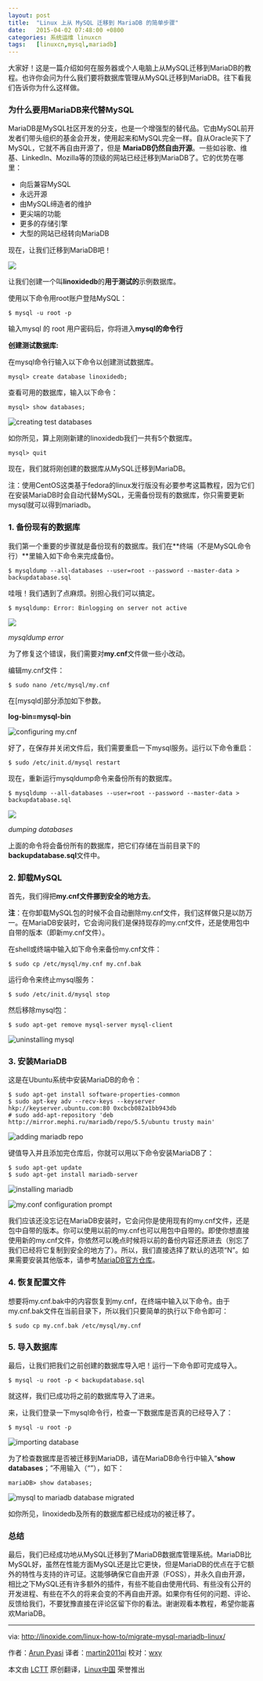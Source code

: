 ```yaml
---
layout: post
title:	"Linux 上从 MySQL 迁移到 MariaDB 的简单步骤"
date:	2015-04-02 07:48:00 +0800 
categories:	系统运维 linuxcn 
tags:	[linuxcn,mysql,mariadb]
---
```



大家好！这是一篇介绍如何在服务器或个人电脑上从MySQL迁移到MariaDB的教程。也许你会问为什么我们要将数据库管理从MySQL迁移到MariaDB。往下看我们告诉你为什么这样做。


### 为什么要用MariaDB来代替MySQL


MariaDB是MySQL社区开发的分支，也是一个增强型的替代品。它由MySQL前开发者们带头组织的基金会开发，使用起来和MySQL完全一样。自从Oracle买下了MySQL，它就不再自由开源了，但是 **MariaDB仍然自由开源**。一些如谷歌、维基、LinkedIn、Mozilla等的顶级的网站已经迁移到MariaDB了。它的优势在哪里：


* 向后兼容MySQL
* 永远开源
* 由MySQL缔造者的维护
* 更尖端的功能
* 更多的存储引擎
* 大型的网站已经转向MariaDB


现在，让我们迁移到MariaDB吧！


![](/Asserts/Images//attachment/album/201504/01/225129zqnyq4nxyezlon8v.jpg)


让我们创建一个叫**linoxidedb**的**用于测试的**示例数据库。


使用以下命令用root账户登陆MySQL：



```
$ mysql -u root -p

```

输入mysql 的 root 用户密码后，你将进入**mysql的命令行**


**创建测试数据库:**


在mysql命令行输入以下命令以创建测试数据库。



```
mysql> create database linoxidedb;

```

查看可用的数据库，输入以下命令：



```
mysql> show databases;

```

![creating test databases](/Asserts/Images//attachment/album/201504/01/225439e5akebzc3xm002va.png)


如你所见，算上刚刚新建的linoxidedb我们一共有5个数据库。



```
mysql> quit

```

现在，我们就将刚创建的数据库从MySQL迁移到MariaDB。


注：使用CentOS这类基于fedora的linux发行版没有必要参考这篇教程，因为它们在安装MariaDB时会自动代替MySQL，无需备份现有的数据库，你只需要更新mysql就可以得到mariadb。


### 1. 备份现有的数据库


我们第一个重要的步骤就是备份现有的数据库。我们在**终端（不是MySQL命令行）**里输入如下命令来完成备份。



```
$ mysqldump --all-databases --user=root --password --master-data > backupdatabase.sql

```

哇哦！我们遇到了点麻烦。别担心我们可以搞定。



```
$ mysqldump: Error: Binlogging on server not active

```

![](/Asserts/Images//attachment/album/201504/01/225441l76w8nhqt3q3g0n0.png)


*mysqldump error*


为了修复这个错误，我们需要对**my.cnf**文件做一些小改动。


编辑my.cnf文件：



```
$ sudo nano /etc/mysql/my.cnf

```

在[mysqld]部分添加如下参数。


**log-bin=mysql-bin**


![configuring my.cnf](/Asserts/Images//attachment/album/201504/01/225444ljqlxtox9wtbtqho.png)


好了，在保存并关闭文件后，我们需要重启一下mysql服务。运行以下命令重启：



```
$ sudo /etc/init.d/mysql restart

```

现在，重新运行mysqldump命令来备份所有的数据库。



```
$ mysqldump --all-databases --user=root --password --master-data > backupdatabase.sql

```

![](/Asserts/Images//attachment/album/201504/01/225446zquhr7m6lu6h5h7w.png)


*dumping databases*


上面的命令将会备份所有的数据库，把它们存储在当前目录下的**backupdatabase.sql**文件中。


### 2. 卸载MySQL


首先，我们得把**my.cnf文件挪到安全的地方去**。


**注**：在你卸载MySQL包的时候不会自动删除my.cnf文件，我们这样做只是以防万一。在MariaDB安装时，它会询问我们是保持现存的my.cnf文件，还是使用包中自带的版本（即新my.cnf文件）。


在shell或终端中输入如下命令来备份my.cnf文件：



```
$ sudo cp /etc/mysql/my.cnf my.cnf.bak

```

运行命令来终止mysql服务：



```
$ sudo /etc/init.d/mysql stop

```

然后移除mysql包：



```
$ sudo apt-get remove mysql-server mysql-client

```

![uninstalling mysql](/Asserts/Images//attachment/album/201504/01/225449bxsrrrvxealujloj.png)


### 3. 安装MariaDB


这是在Ubuntu系统中安装MariaDB的命令：



```
$ sudo apt-get install software-properties-common
$ sudo apt-key adv --recv-keys --keyserver hkp://keyserver.ubuntu.com:80 0xcbcb082a1bb943db
# sudo add-apt-repository 'deb http://mirror.mephi.ru/mariadb/repo/5.5/ubuntu trusty main'

```

![adding mariadb repo](/Asserts/Images//attachment/album/201504/01/225451et4d14hn3tnytk66.png)


键值导入并且添加完仓库后，你就可以用以下命令安装MariaDB了：



```
$ sudo apt-get update
$ sudo apt-get install mariadb-server

```

![installing mariadb](/Asserts/Images//attachment/album/201504/01/225455zzw7g0flpav7a30a.png)


![my.conf configuration prompt](/Asserts/Images//attachment/album/201504/01/225458udjdi0nojd0ouniq.png)


我们应该还没忘记在MariaDB安装时，它会问你是使用现有的my.cnf文件，还是包中自带的版本。你可以使用以前的my.cnf也可以用包中自带的。即使你想直接使用新的my.cnf文件，你依然可以晚点时候将以前的备份内容还原进去（别忘了我们已经将它复制到安全的地方了）。所以，我们直接选择了默认的选项“N”。如果需要安装其他版本，请参考[MariaDB官方仓库](https://downloads.mariadb.org/mariadb/repositories/#mirror=mephi)。


### 4. 恢复配置文件


想要将my.cnf.bak中的内容恢复到my.cnf，在终端中输入以下命令。由于my.cnf.bak文件在当前目录下，所以我们只要简单的执行以下命令即可：



```
$ sudo cp my.cnf.bak /etc/mysql/my.cnf

```

### 5. 导入数据库


最后，让我们把我们之前创建的数据库导入吧！运行一下命令即可完成导入。



```
$ mysql -u root -p < backupdatabase.sql

```

就这样，我们已成功将之前的数据库导入了进来。


来，让我们登录一下mysql命令行，检查一下数据库是否真的已经导入了：



```
$ mysql -u root -p

```

![importing database](/Asserts/Images//attachment/album/201504/01/225503kd7vx7y4b8szk0b0.png)


为了检查数据库是否被迁移到MariaDB，请在MariaDB命令行中输入“**show databases**；”不用输入（“”），如下：



```
mariaDB> show databases;

```

![mysql to mariadb database migrated](/Asserts/Images//attachment/album/201504/01/225505a3zt9ta2kkai3ztq.png)


如你所见，linoxidedb及所有的数据库都已经成功的被迁移了。


### 总结


最后，我们已经成功地从MySQL迁移到了MariaDB数据库管理系统。MariaDB比MySQL好，虽然在性能方面MySQL还是比它更快，但是MariaDB的优点在于它额外的特性与支持的许可证。这能够确保它自由开源（FOSS），并永久自由开源，相比之下MySQL还有许多额外的插件，有些不能自由使用代码、有些没有公开的开发进程、有些在不久的将来会变的不再自由开源。如果你有任何的问题、评论、反馈给我们，不要犹豫直接在评论区留下你的看法。谢谢观看本教程，希望你能喜欢MariaDB。




---


via: <http://linoxide.com/linux-how-to/migrate-mysql-mariadb-linux/>


作者：[Arun Pyasi](http://linoxide.com/author/arunp/) 译者：[martin2011qi](https://github.com/martin2011qi) 校对：[wxy](https://github.com/wxy)


本文由 [LCTT](https://github.com/LCTT/TranslateProject) 原创翻译，[Linux中国](http://linux.cn/) 荣誉推出
